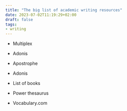 ```yaml
---
title: "The big list of academic writing resources"
date: 2023-07-02T11:19:29+02:00
draft: false
tags:
- writing
---
```


- Multiplex

- Adonis

- Apostrophe

- Adonis

- List of books

- Power thesaurus

- Vocabulary.com